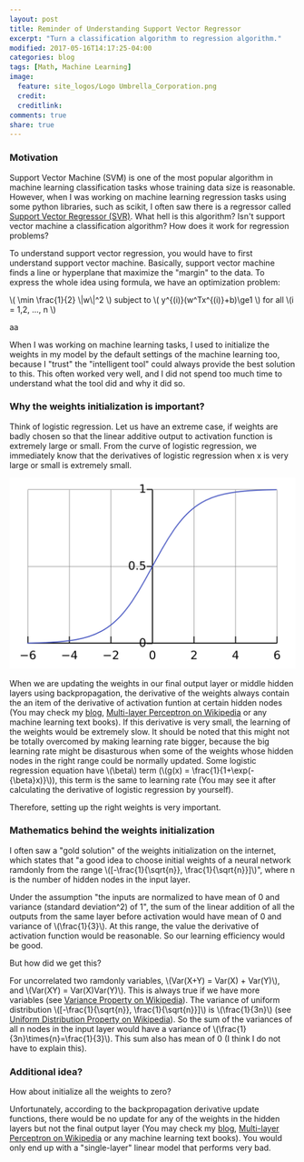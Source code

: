 ```yaml
---
layout: post
title: Reminder of Understanding Support Vector Regressor
excerpt: "Turn a classification algorithm to regression algorithm."
modified: 2017-05-16T14:17:25-04:00
categories: blog
tags: [Math, Machine Learning]
image:
  feature: site_logos/Logo Umbrella_Corporation.png
  credit: 
  creditlink: 
comments: true
share: true
---
```


### Motivation

Support Vector Machine (SVM) is one of the most popular algorithm in machine learning classification tasks whose training data size is reasonable. However, when I was working on machine learning regression tasks using some python libraries, such as scikit, I often saw there is a regressor called [Support Vector Regressor (SVR)](http://scikit-learn.org/stable/auto_examples/svm/plot_svm_regression.html#sphx-glr-auto-examples-svm-plot-svm-regression-py). What hell is this algorithm? Isn't support vector machine a classification algorithm? How does it work for regression problems? 

To understand support vector regression, you would have to first understand support vector machine. Basically, support vector machine finds a line or hyperplane that maximize the "margin" to the data. To express the whole idea using formula, we have an optimization problem:

\\( \min \frac{1}{2} \\|w\\|^2 \\) subject to \\( y^{(i)}(w^Tx^{(i)}+b)\ge1 \\) for all \\(i = 1,2, ..., n \\)




aa







When I was working on machine learning tasks, I used to initialize the weights in my model by the default settings of the machine learning too, because I "trust" the "intelligent tool" could always provide the best solution to this. This often worked very well, and I did not spend too much time to understand what the tool did and why it did so.

### Why the weights initialization is important?

Think of logistic regression. Let us have an extreme case, if weights are badly chosen so that the linear additive output to activation function is extremely large or small. From the curve of logistic regression, we immediately know that the derivatives of logistic regression when x is very large or small is extremely small.

![](/images/blog/2017-05-18-Weights-Initialization/Logistic-curve.svg)

When we are updating the weights in our final output layer or middle hidden layers using backpropagation, the derivative of the weights always contain the an item of the derivative of activation funtion at certain hidden nodes (You may check my [blog](https://leimao.github.io/blog/Programmable-Backpropagation/), [Multi-layer Perceptron on Wikipedia](https://en.wikipedia.org/wiki/Multilayer_perceptron) or any machine learning text books). If this derivative is very small, the learning of the weights would be extremely slow. It should be noted that this might not be totally overcomed by making learning rate bigger, because the big learning rate might be disasturous when some of the weights whose hidden nodes in the right range could be normally updated. Some logistic regression equation have \\(\beta\\) term (\\(g(x) = \frac{1}{1+\exp(-{\beta}x)}\\)), this term is the same to learning rate (You may see it after calculating the derivative of logistic regression by yourself).

Therefore, setting up the right weights is very important.

### Mathematics behind the weights initialization

I often saw a "gold solution" of the weights initialization on the internet, which states that "a good idea to choose initial weights of a neural network ramdonly from the range \\([-\frac{1}{\sqrt{n}}, \frac{1}{\sqrt{n}}]\\)", where n is the number of hidden nodes in the input layer. 

Under the assumption "the inputs are normalized to have mean of 0 and variance (standard deviation^2) of 1", the sum of the linear addition of all the outputs from the same layer before activation would have mean of 0 and variance of \\(\frac{1}{3}\\). At this range, the value the derivative of activation function would be reasonable. So our learning efficiency would be good.

But how did we get this? 

For uncorrelated two ramdonly variables, \\(Var(X+Y) = Var(X) + Var(Y)\\), and \\(Var(XY) = Var(X)Var(Y)\\). This is always true if we have more variables (see [Variance Property on Wikipedia](https://en.wikipedia.org/wiki/Variance)). The variance of uniform distribution \\([-\frac{1}{\sqrt{n}}, \frac{1}{\sqrt{n}}]\\) is \\(\frac{1}{3n}\\) (see [Uniform Distribution Property on Wikipedia](https://en.wikipedia.org/wiki/Uniform_distribution_(continuous))). So the sum of the variances of all n nodes in the input layer would have a variance of \\(\frac{1}{3n}\times{n}=\frac{1}{3}\\). This sum also has mean of 0 (I think I do not have to explain this).

### Additional idea?

How about initialize all the weights to zero?

Unfortunately, according to the backpropagation derivative update functions, there would be no update for any of the weights in the hidden layers but not the final output layer (You may check my [blog](https://leimao.github.io/blog/Programmable-Backpropagation/), [Multi-layer Perceptron on Wikipedia](https://en.wikipedia.org/wiki/Multilayer_perceptron) or any machine learning text books). You would only end up with a "single-layer" linear model that performs very bad.

